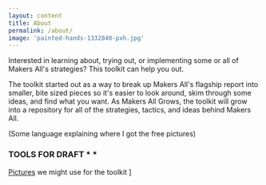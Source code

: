 ```yaml
---
layout: content
title: About
permalink: /about/
image: 'painted-hands-1332840-pxh.jpg'
---
```


Interested in learning about, trying out, or implementing some or all of Makers All's strategies? This toolkit can help you out.

The toolkit started out as a way to break up Makers All's flagship report into smaller, bite sized pieces so it's easier to look around, skim through some ideas, and find what you want. As Makers All Grows, the toolkit will grow into a repository for all of the strategies, tactics, and ideas behind Makers All.

(Some language explaining where I got the free pictures)

### TOOLS FOR DRAFT * *

[Pictures](../pix/) we might use for the toolkit ]
 